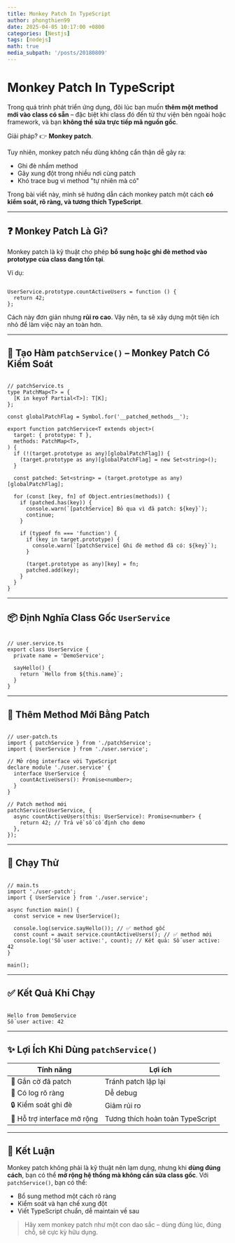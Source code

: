 ```yaml
---
title: Monkey Patch In TypeScript
author: phongthien99
date: 2025-04-05 10:17:00 +0800
categories: [Nestjs]
tags: [nodejs]
math: true
media_subpath: '/posts/20180809'
---
```

# Monkey Patch In TypeScript

Trong quá trình phát triển ứng dụng, đôi lúc bạn muốn **thêm một method mới vào class có sẵn** – đặc biệt khi class đó đến từ thư viện bên ngoài hoặc framework, và bạn **không thể sửa trực tiếp mã nguồn gốc**.

Giải pháp? 👉 **Monkey patch**.

Tuy nhiên, monkey patch nếu dùng không cẩn thận dễ gây ra:

- Ghi đè nhầm method
- Gây xung đột trong nhiều nơi cùng patch
- Khó trace bug vì method "tự nhiên mà có"

Trong bài viết này, mình sẽ hướng dẫn cách monkey patch một cách **có kiểm soát, rõ ràng, và tương thích TypeScript**.

---

## ❓ Monkey Patch Là Gì?

Monkey patch là kỹ thuật cho phép **bổ sung hoặc ghi đè method vào prototype của class đang tồn tại**.

Ví dụ:

```

UserService.prototype.countActiveUsers = function () {
  return 42;
};

```

Cách này đơn giản nhưng **rủi ro cao**. Vậy nên, ta sẽ xây dựng một tiện ích nhỏ để làm việc này an toàn hơn.

---

## 🧱 Tạo Hàm `patchService()` – Monkey Patch Có Kiểm Soát

```

// patchService.ts
type PatchMap<T> = {
  [K in keyof Partial<T>]: T[K];
};

const globalPatchFlag = Symbol.for('__patched_methods__');

export function patchService<T extends object>(
  target: { prototype: T },
  methods: PatchMap<T>,
) {
  if (!(target.prototype as any)[globalPatchFlag]) {
    (target.prototype as any)[globalPatchFlag] = new Set<string>();
  }

  const patched: Set<string> = (target.prototype as any)[globalPatchFlag];

  for (const [key, fn] of Object.entries(methods)) {
    if (patched.has(key)) {
      console.warn(`[patchService] Bỏ qua vì đã patch: ${key}`);
      continue;
    }

    if (typeof fn === 'function') {
      if (key in target.prototype) {
        console.warn(`[patchService] Ghi đè method đã có: ${key}`);
      }

      (target.prototype as any)[key] = fn;
      patched.add(key);
    }
  }
}

```

---

## 📦 Định Nghĩa Class Gốc `UserService`

```

// user.service.ts
export class UserService {
  private name = 'DemoService';

  sayHello() {
    return `Hello from ${this.name}`;
  }
}

```

---

## 🔧 Thêm Method Mới Bằng Patch

```

// user-patch.ts
import { patchService } from './patchService';
import { UserService } from './user.service';

// Mở rộng interface với TypeScript
declare module './user.service' {
  interface UserService {
    countActiveUsers(): Promise<number>;
  }
}

// Patch method mới
patchService(UserService, {
  async countActiveUsers(this: UserService): Promise<number> {
    return 42; // Trả về số cố định cho demo
  },
});

```

---

## 🚀 Chạy Thử

```

// main.ts
import './user-patch';
import { UserService } from './user.service';

async function main() {
  const service = new UserService();

  console.log(service.sayHello()); // ✅ method gốc
  const count = await service.countActiveUsers(); // ✅ method mới
  console.log('Số user active:', count); // Kết quả: Số user active: 42
}

main();

```

---

## ✅ Kết Quả Khi Chạy

```

Hello from DemoService
Số user active: 42

```

---

## ✨ Lợi Ích Khi Dùng `patchService()`

| Tính năng | Lợi ích |
| --- | --- |
| 🧠 Gắn cờ đã patch | Tránh patch lặp lại |
| 🧾 Có log rõ ràng | Dễ debug |
| 🔒 Kiểm soát ghi đè | Giảm rủi ro |
| 🧩 Hỗ trợ interface mở rộng | Tương thích hoàn toàn TypeScript |

---

## 📌 Kết Luận

Monkey patch không phải là kỹ thuật nên lạm dụng, nhưng khi **dùng đúng cách**, bạn có thể **mở rộng hệ thống mà không cần sửa class gốc**. Với `patchService()`, bạn có thể:

- Bổ sung method một cách rõ ràng
- Kiểm soát và hạn chế xung đột
- Viết TypeScript chuẩn, dễ maintain về sau

> Hãy xem monkey patch như một con dao sắc – dùng đúng lúc, đúng chỗ, sẽ cực kỳ hữu dụng.
